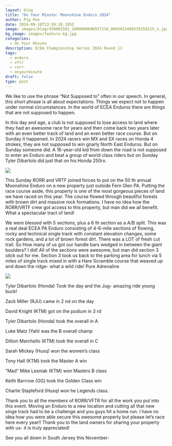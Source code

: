 ```yaml
---
layout: blog
title: "On Your Minute: Moonshine Enduro 2024"
author: Pig Pen
date: 2024-09-16T13:59:20.195Z
image: images/blog/459002562_1089068696557116_8665913496519158215_n.jpg
bg_image: images/feature-bg.jpg
categories:
  - On Your Minute
description: ECEA Championship Series 2024 Round 11
tags:
  - enduro
  - vftr
  - rorr
  - onyourminute
draft: false
type: post
---
```

We like to use the phrase “Not Supposed to” often in our speech. In general, this short phrase is all about expectations. Things we expect not to happen under normal circumstances. In the world of ECEA Enduros there are things that are not supposed to happen. 

In this day and age, a club is not supposed to lose access to land where they had an awesome race for years and then come back two years later with an even better track of land and an even better race course. But on Sunday it happened. In 2024 racers win MX and SX races on Honda 4 strokes, they are not supposed to win gnarly North East Enduros. But on Sunday someone did. A 16-year-old kid from down the road is not supposed to enter an Enduro and beat a group of world class riders but on Sunday Tyler Dibartolo did just that on his Honda 250rx.

![](/images/blog/459922411_1822840524909103_978065114562314000_n.jpg)

This Sunday RORR and VRTF joined forces to put on the 50 th annual Moonshine Enduro on a new property just outside Fern Glen PA. Putting the race course aside, this property is one of the most gorgeous pieces of land we have raced on this year. The course flowed through beautiful forests with brown dirt and massive rock formations. I have no idea how the RORR/VRTF crew got access to this property, but man did we all benefit. What a spectacular tract of land!

We were blessed with 5 sections, plus a 6 th section as a A/B split. This was a real deal ECEA PA Enduro consisting of 4-6-mile sections of flowing, rocky and technical single track with constant elevation changes, some rock gardens, and a lot of brown forest dirt. There was a LOT of fresh cut trail. So How many of us got our handle bars wedged in between the giant boulders? I did! All of the sections were awesome, but man did section 3 stick out for me. Section 3 took us back to the parking area for lunch via 5 miles of single track mixed in with a Hare Scramble course that weaved up and down the ridge- what a wild ride! Pure Adrenaline

![](/images/blog/460086806_934114175409151_986565813103096502_n.jpg)

Tyler Dibartolo (Honda) Took the day and the Jug- amazing ride young buck!

Zack Miller (RJU) came in 2 nd on the day

David Knight (KTM) got on the podium in 3 rd

Tyler Dibartolo (Honda) took the overall in A

Luke Matz (Yah) was the B overall champ

Dillion Marchello (KTM) took the overall in C

Sarah Mickey (Husq) won the women’s class

Tony Hall (KTM) took the Master A win

“Mad” Mike Lesniak (KTM) won Masters B class

Keith Barrrow (GG) took the Golden Class win

Charlie Stapleford (Husq) won he Legends class.

Thank you to all the members of RORR/VFTR for all the work you put into this event. Moving an Enduro to a new location and cutting all that new singe track had to be a challenge and you guys hit a home run. I have no idea how you were able secure this awesome property but please let’s race here every year!! Thank you to the land owners for sharing your property with us- it is truly appreciated!

See you all down in South Jersey this November-